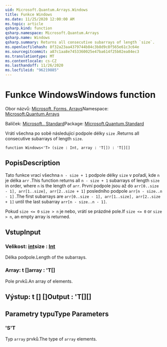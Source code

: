 ```yaml
---
uid: Microsoft.Quantum.Arrays.Windows
title: Funkce Windows
ms.date: 11/25/2020 12:00:00 AM
ms.topic: article
qsharp.kind: function
qsharp.namespace: Microsoft.Quantum.Arrays
qsharp.name: Windows
qsharp.summary: Returns all consecutive subarrays of length `size`.
ms.openlocfilehash: 8f32a23aa4379744b84c3b8d9c8f565e61c3c64e
ms.sourcegitcommit: a87c1aa8e7453360025e47ba614f25b02ea84ec3
ms.translationtype: MT
ms.contentlocale: cs-CZ
ms.lasthandoff: 11/26/2020
ms.locfileid: "96219885"
---
```

# <a name="windows-function"></a><span data-ttu-id="b7c61-102">Funkce Windows</span><span class="sxs-lookup"><span data-stu-id="b7c61-102">Windows function</span></span>

<span data-ttu-id="b7c61-103">Obor názvů: [Microsoft. Forms. Arrays](xref:Microsoft.Quantum.Arrays)</span><span class="sxs-lookup"><span data-stu-id="b7c61-103">Namespace: [Microsoft.Quantum.Arrays](xref:Microsoft.Quantum.Arrays)</span></span>

<span data-ttu-id="b7c61-104">Balíček: [Microsoft.. Standard](https://nuget.org/packages/Microsoft.Quantum.Standard)</span><span class="sxs-lookup"><span data-stu-id="b7c61-104">Package: [Microsoft.Quantum.Standard](https://nuget.org/packages/Microsoft.Quantum.Standard)</span></span>


<span data-ttu-id="b7c61-105">Vrátí všechna po sobě následující podpole délky `size` .</span><span class="sxs-lookup"><span data-stu-id="b7c61-105">Returns all consecutive subarrays of length `size`.</span></span>

```qsharp
function Windows<'T> (size : Int, array : 'T[]) : 'T[][]
```


## <a name="description"></a><span data-ttu-id="b7c61-106">Popis</span><span class="sxs-lookup"><span data-stu-id="b7c61-106">Description</span></span>

<span data-ttu-id="b7c61-107">Tato funkce vrací všechna `n - size + 1` podpole délky `size` v pořadí, kde `n` je délka `arr` .</span><span class="sxs-lookup"><span data-stu-id="b7c61-107">This function returns all `n - size + 1` subarrays of length `size` in order, where `n` is the length of `arr`.</span></span>
<span data-ttu-id="b7c61-108">První podpole jsou až do `arr[0..size - 1], arr[1..size], arr[2..size + 1]` posledního podpole `arr[n - size..n - 1]` .</span><span class="sxs-lookup"><span data-stu-id="b7c61-108">The first subarrays are `arr[0..size - 1], arr[1..size], arr[2..size + 1]` until the last subarray `arr[n - size..n - 1]`.</span></span>

<span data-ttu-id="b7c61-109">Pokud `size <= 0` `size > n` je nebo, vrátí se prázdné pole.</span><span class="sxs-lookup"><span data-stu-id="b7c61-109">If `size <= 0` or `size > n`, an empty array is returned.</span></span>

## <a name="input"></a><span data-ttu-id="b7c61-110">Vstup</span><span class="sxs-lookup"><span data-stu-id="b7c61-110">Input</span></span>

### <a name="size--int"></a><span data-ttu-id="b7c61-111">Velikost: [int](xref:microsoft.quantum.lang-ref.int)</span><span class="sxs-lookup"><span data-stu-id="b7c61-111">size : [Int](xref:microsoft.quantum.lang-ref.int)</span></span>

<span data-ttu-id="b7c61-112">Délka podpole.</span><span class="sxs-lookup"><span data-stu-id="b7c61-112">Length of the subarrays.</span></span>


### <a name="array--t"></a><span data-ttu-id="b7c61-113">Array: t []</span><span class="sxs-lookup"><span data-stu-id="b7c61-113">array : 'T[]</span></span>

<span data-ttu-id="b7c61-114">Pole prvků.</span><span class="sxs-lookup"><span data-stu-id="b7c61-114">An array of elements.</span></span>



## <a name="output--t"></a><span data-ttu-id="b7c61-115">Výstup: t [] []</span><span class="sxs-lookup"><span data-stu-id="b7c61-115">Output : 'T[][]</span></span>



## <a name="type-parameters"></a><span data-ttu-id="b7c61-116">Parametry typu</span><span class="sxs-lookup"><span data-stu-id="b7c61-116">Type Parameters</span></span>

### <a name="t"></a><span data-ttu-id="b7c61-117">'S</span><span class="sxs-lookup"><span data-stu-id="b7c61-117">'T</span></span>

<span data-ttu-id="b7c61-118">Typ `array` prvků.</span><span class="sxs-lookup"><span data-stu-id="b7c61-118">The type of `array` elements.</span></span>